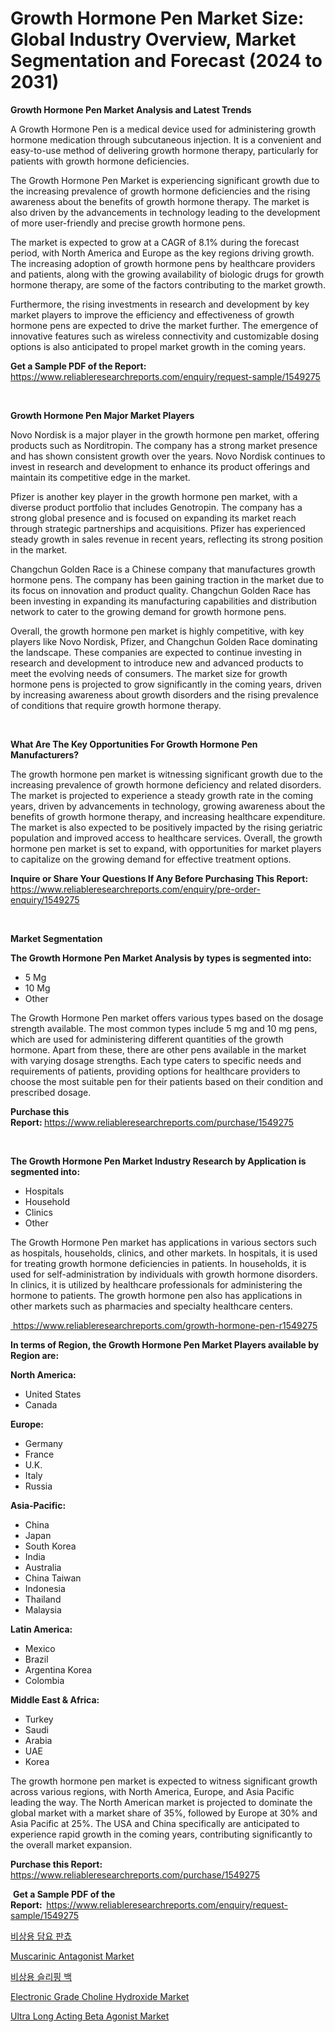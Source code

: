 <p><h1>Growth Hormone Pen Market Size: Global Industry Overview, Market Segmentation and Forecast (2024 to 2031)</h1></p><p><strong>Growth Hormone Pen Market Analysis and Latest Trends</strong></p>
<p><p>A Growth Hormone Pen is a medical device used for administering growth hormone medication through subcutaneous injection. It is a convenient and easy-to-use method of delivering growth hormone therapy, particularly for patients with growth hormone deficiencies.</p><p>The Growth Hormone Pen Market is experiencing significant growth due to the increasing prevalence of growth hormone deficiencies and the rising awareness about the benefits of growth hormone therapy. The market is also driven by the advancements in technology leading to the development of more user-friendly and precise growth hormone pens.</p><p>The market is expected to grow at a CAGR of 8.1% during the forecast period, with North America and Europe as the key regions driving growth. The increasing adoption of growth hormone pens by healthcare providers and patients, along with the growing availability of biologic drugs for growth hormone therapy, are some of the factors contributing to the market growth.</p><p>Furthermore, the rising investments in research and development by key market players to improve the efficiency and effectiveness of growth hormone pens are expected to drive the market further. The emergence of innovative features such as wireless connectivity and customizable dosing options is also anticipated to propel market growth in the coming years.</p></p>
<p><strong>Get a Sample PDF of the Report:&nbsp;</strong> <a href="https://www.reliableresearchreports.com/enquiry/request-sample/1549275">https://www.reliableresearchreports.com/enquiry/request-sample/1549275</a></p>
<p>&nbsp;</p>
<p><strong>Growth Hormone Pen Major Market Players</strong></p>
<p><p>Novo Nordisk is a major player in the growth hormone pen market, offering products such as Norditropin. The company has a strong market presence and has shown consistent growth over the years. Novo Nordisk continues to invest in research and development to enhance its product offerings and maintain its competitive edge in the market.</p><p>Pfizer is another key player in the growth hormone pen market, with a diverse product portfolio that includes Genotropin. The company has a strong global presence and is focused on expanding its market reach through strategic partnerships and acquisitions. Pfizer has experienced steady growth in sales revenue in recent years, reflecting its strong position in the market.</p><p>Changchun Golden Race is a Chinese company that manufactures growth hormone pens. The company has been gaining traction in the market due to its focus on innovation and product quality. Changchun Golden Race has been investing in expanding its manufacturing capabilities and distribution network to cater to the growing demand for growth hormone pens.</p><p>Overall, the growth hormone pen market is highly competitive, with key players like Novo Nordisk, Pfizer, and Changchun Golden Race dominating the landscape. These companies are expected to continue investing in research and development to introduce new and advanced products to meet the evolving needs of consumers. The market size for growth hormone pens is projected to grow significantly in the coming years, driven by increasing awareness about growth disorders and the rising prevalence of conditions that require growth hormone therapy.</p></p>
<p>&nbsp;</p>
<p><strong>What Are The Key Opportunities For Growth Hormone Pen Manufacturers?</strong></p>
<p><p>The growth hormone pen market is witnessing significant growth due to the increasing prevalence of growth hormone deficiency and related disorders. The market is projected to experience a steady growth rate in the coming years, driven by advancements in technology, growing awareness about the benefits of growth hormone therapy, and increasing healthcare expenditure. The market is also expected to be positively impacted by the rising geriatric population and improved access to healthcare services. Overall, the growth hormone pen market is set to expand, with opportunities for market players to capitalize on the growing demand for effective treatment options.</p></p>
<p><strong>Inquire or Share Your Questions If Any Before Purchasing This Report:</strong> <a href="https://www.reliableresearchreports.com/enquiry/pre-order-enquiry/1549275">https://www.reliableresearchreports.com/enquiry/pre-order-enquiry/1549275</a></p>
<p>&nbsp;</p>
<p><strong>Market Segmentation</strong></p>
<p><strong>The Growth Hormone Pen Market Analysis by types is segmented into:</strong></p>
<p><ul><li>5 Mg</li><li>10 Mg</li><li>Other</li></ul></p>
<p><p>The Growth Hormone Pen market offers various types based on the dosage strength available. The most common types include 5 mg and 10 mg pens, which are used for administering different quantities of the growth hormone. Apart from these, there are other pens available in the market with varying dosage strengths. Each type caters to specific needs and requirements of patients, providing options for healthcare providers to choose the most suitable pen for their patients based on their condition and prescribed dosage.</p></p>
<p><strong>Purchase this Report:&nbsp;</strong><a href="https://www.reliableresearchreports.com/purchase/1549275">https://www.reliableresearchreports.com/purchase/1549275</a></p>
<p>&nbsp;</p>
<p><strong>The Growth Hormone Pen Market Industry Research by Application is segmented into:</strong></p>
<p><ul><li>Hospitals</li><li>Household</li><li>Clinics</li><li>Other</li></ul></p>
<p><p>The Growth Hormone Pen market has applications in various sectors such as hospitals, households, clinics, and other markets. In hospitals, it is used for treating growth hormone deficiencies in patients. In households, it is used for self-administration by individuals with growth hormone disorders. In clinics, it is utilized by healthcare professionals for administering the hormone to patients. The growth hormone pen also has applications in other markets such as pharmacies and specialty healthcare centers.</p></p>
<p><a href="https://www.reliableresearchreports.com/growth-hormone-pen-r1549275">&nbsp;https://www.reliableresearchreports.com/growth-hormone-pen-r1549275</a></p>
<p><strong>In terms of Region, the Growth Hormone Pen Market Players available by Region are:</strong></p>
<p>
    <p> <strong> North America: </strong>
        <ul>
            <li>United States</li>
            <li>Canada</li>
        </ul>
        </p> 
    <p> <strong> Europe: </strong>
        <ul>
            <li>Germany</li>
            <li>France</li>
            <li>U.K.</li>
            <li>Italy</li>
            <li>Russia</li>
        </ul>
        </p> 
    <p> <strong> Asia-Pacific: </strong>
        <ul>
            <li>China</li>
            <li>Japan</li>
            <li>South Korea</li>
            <li>India</li>
            <li>Australia</li>
            <li>China Taiwan</li>
            <li>Indonesia</li>
            <li>Thailand</li>
            <li>Malaysia</li>
        </ul>
        </p> 
    <p> <strong> Latin America: </strong>
        <ul>
            <li>Mexico</li>
            <li>Brazil</li>
            <li>Argentina Korea</li>
            <li>Colombia</li>
        </ul>
        </p> 
    <p> <strong> Middle East & Africa: </strong>
        <ul>
            <li>Turkey</li>
            <li>Saudi</li>
            <li>Arabia</li>
            <li>UAE</li>
            <li>Korea</li>
        </ul>
    </p>
    </p>
<p><p>The growth hormone pen market is expected to witness significant growth across various regions, with North America, Europe, and Asia Pacific leading the way. The North American market is projected to dominate the global market with a market share of 35%, followed by Europe at 30% and Asia Pacific at 25%. The USA and China specifically are anticipated to experience rapid growth in the coming years, contributing significantly to the overall market expansion.</p></p>
<p><strong>Purchase this Report: </strong><a href="https://www.reliableresearchreports.com/purchase/1549275">https://www.reliableresearchreports.com/purchase/1549275</a></p>
<p>&nbsp;<strong>Get a Sample PDF of the Report:&nbsp;&nbsp;</strong><a href="https://www.reliableresearchreports.com/enquiry/request-sample/1549275">https://www.reliableresearchreports.com/enquiry/request-sample/1549275</a></p>
<p><strong></strong></p>
<p><p><a href="https://github.com/royErdmtyan906778/Market-Research-Report-List-1/blob/main/375934856808.md">비상용 담요 판쵸</a></p><p><a href="https://github.com/kathiaseamanalvaradovlprc2h/Market-Research-Report-List-2/blob/main/muscarinic-antagonist-market.md">Muscarinic Antagonist Market</a></p><p><a href="https://github.com/valroy852/Market-Research-Report-List-1/blob/main/353452256809.md">비상용 슬리핑 백</a></p><p><a href="https://issuu.com/reportprime-2/docs/electronic-grade-choline-hydroxide-market-size-203">Electronic Grade Choline Hydroxide Market</a></p><p><a href="https://github.com/wusalecollins540tpqoz/Market-Research-Report-List-2/blob/main/ultra-long-acting-beta-agonist-market.md">Ultra Long Acting Beta Agonist Market</a></p></p>